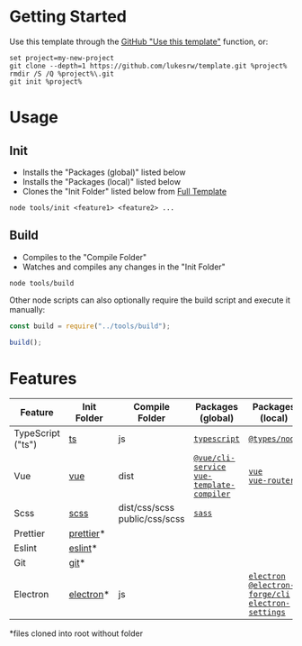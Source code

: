# Getting Started

Use this template through the [GitHub "Use this template"](https://github.com/lukesrw/template/generate) function, or:

```
set project=my-new-project
git clone --depth=1 https://github.com/lukesrw/template.git %project%
rmdir /S /Q %project%\.git
git init %project%

```

# Usage

## Init

-   Installs the "Packages (global)" listed below
-   Installs the "Packages (local)" listed below
-   Clones the "Init Folder" listed below from [Full Template](https://github.com/lukesrw/full-template)

```
node tools/init <feature1> <feature2> ...
```

## Build

-   Compiles to the "Compile Folder"
-   Watches and compiles any changes in the "Init Folder"

```
node tools/build
```

Other node scripts can also optionally require the build script and execute it manually:

```js
const build = require("../tools/build");

build();
```

# Features

| Feature           | Init Folder                                                                            | Compile Folder                    | Packages (global)                                                                                                                                       | Packages (local)                                                                                                                                                                                               |
| ----------------- | -------------------------------------------------------------------------------------- | --------------------------------- | ------------------------------------------------------------------------------------------------------------------------------------------------------- | -------------------------------------------------------------------------------------------------------------------------------------------------------------------------------------------------------------- |
| TypeScript ("ts") | [ts](https://github.com/lukesrw/full-template/tree/master/blueprints/ts)               | js                                | [`typescript`](https://www.npmjs.com/package/typescript)                                                                                                | [`@types/node`](https://www.npmjs.com/package/@types/node)                                                                                                                                                     |
| Vue               | [vue](https://github.com/lukesrw/full-template/tree/master/blueprints/vue)             | dist                              | [`@vue/cli-service`](https://www.npmjs.com/package/@vue/cli-service)<br/>[`vue-template-compiler`](https://www.npmjs.com/package/vue-template-compiler) | [`vue`](https://www.npmjs.com/package/vue)<br/>[`vue-router`](https://www.npmjs.com/package/vue-router)                                                                                                        |
| Scss              | [scss](https://github.com/lukesrw/full-template/tree/master/blueprints/scss)           | dist/css/scss<br/>public/css/scss | [`sass`](https://www.npmjs.com/package/sass)                                                                                                            |                                                                                                                                                                                                                |
| Prettier          | [prettier](https://github.com/lukesrw/full-template/tree/master/blueprints/prettier)\* |                                   |                                                                                                                                                         |                                                                                                                                                                                                                |
| Eslint            | [eslint](https://github.com/lukesrw/full-template/tree/master/blueprints/eslint)\*     |                                   |                                                                                                                                                         |                                                                                                                                                                                                                |
| Git               | [git](https://github.com/lukesrw/full-template/tree/master/blueprints/git)\*           |                                   |                                                                                                                                                         |
| Electron          | [electron](https://github.com/lukesrw/full-template/tree/master/blueprints/electron)\* | js                                |                                                                                                                                                         | [`electron`](https://www.npmjs.com/package/electron)<br/>[`@electron-forge/cli`](https://www.npmjs.com/package/@electron-forge/cli)<br/>[`electron-settings`](https://www.npmjs.com/package/electron-settings) |

\*files cloned into root without folder
